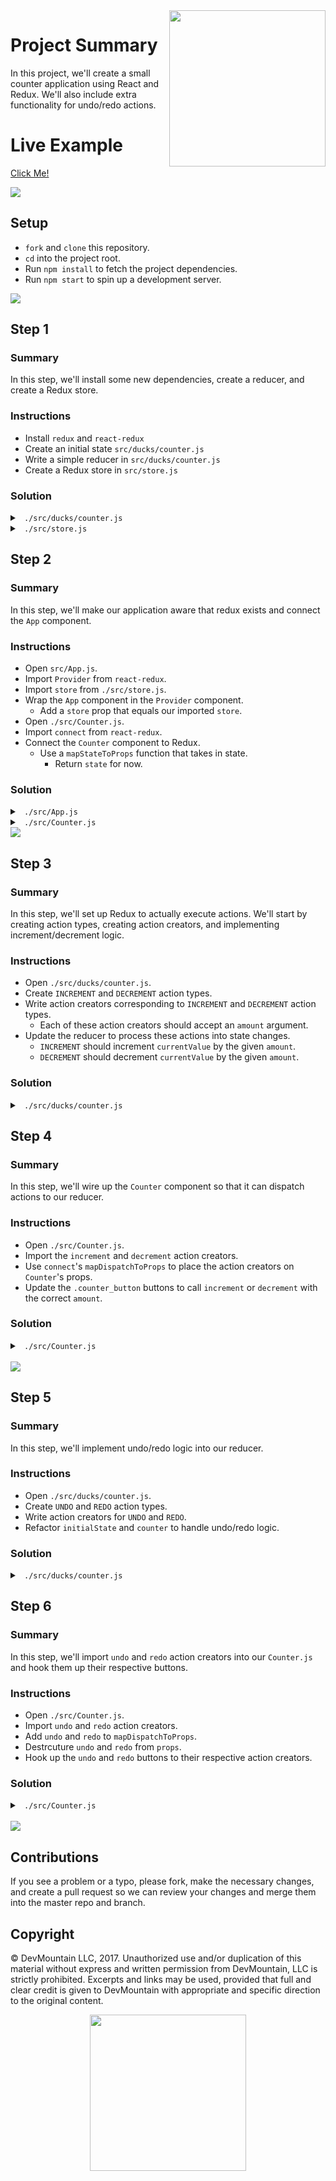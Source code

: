 <img src="https://devmounta.in/img/logowhiteblue.png" width="250" align="right">

# Project Summary

In this project, we'll create a small counter application using React and Redux. We'll also include extra functionality for undo/redo actions.

# Live Example

<a href="https://devmountain.github.io/react-5-mini/">Click Me!</a>

<img src="https://github.com/DevMountain/react-5-mini/blob/solution/readme-assets/5.png" />

## Setup

* `fork` and `clone` this repository.
* `cd` into the project root.
* Run `npm install` to fetch the project dependencies.
* Run `npm start` to spin up a development server.

<img src="https://github.com/DevMountain/react-5-mini/blob/solution/readme-assets/1.png" />

## Step 1

### Summary

In this step, we'll install some new dependencies, create a reducer, and create a Redux store.

### Instructions

* Install `redux` and `react-redux`
* Create an initial state `src/ducks/counter.js`
* Write a simple reducer in `src/ducks/counter.js`
* Create a Redux store in `src/store.js`

### Solution

<details>

<summary> <code> ./src/ducks/counter.js </code> </summary>

```js
const initialState = { currentValue: 0 };

export default function counter( state = initialState, action ) {
	return state;
}
```

</details>

<details>

<summary> <code> ./src/store.js </code> </summary>

```js
import { createStore } from "redux";

import counter from "./ducks/counter";

export default createStore(counter);
```

</details>

## Step 2

### Summary

In this step, we'll make our application aware that redux exists and connect the `App` component.

### Instructions

* Open `src/App.js`.
* Import `Provider` from `react-redux`.
* Import `store` from `./src/store.js`.
* Wrap the `App` component in the `Provider` component.
  * Add a `store` prop that equals our imported `store`.
* Open `./src/Counter.js`.
* Import `connect` from `react-redux`.
* Connect the `Counter` component to Redux.
  * Use a `mapStateToProps` function that takes in state.
    * Return `state` for now.

### Solution

<details>

<summary> <code> ./src/App.js </code> </summary>

```js
import React, { Component } from 'react';
import { Provider } from 'react-redux;

import store from './store';
import './App.css';

import Counter from './Counter';

class App extends Component {
  render() {
    return (
      <Provider store={store}>
        <Counter />
      </Provider>
    );
  }
}

export default App;
```

</details>

<details>

<summary> <code> ./src/Counter.js </code> </summary>

```js
import React, { Component } from "react";
import { connect } from "react-redux";

import "./App.css";

class Counter extends Component {
  render() {
    return (
      /* lots of jsx */
    );
  }
}

const mapStateToProps = state => state;

export default connect(mapStateToProps)(Counter);
```

</details>

<img src="https://github.com/DevMountain/react-5-mini/blob/solution/readme-assets/2.png" />

## Step 3

### Summary

In this step, we'll set up Redux to actually execute actions. We'll start by creating action types, creating action creators, and implementing increment/decrement logic.

### Instructions

* Open `./src/ducks/counter.js`.
* Create `INCREMENT` and `DECREMENT` action types.
* Write action creators corresponding to `INCREMENT` and `DECREMENT` action types.
  * Each of these action creators should accept an `amount` argument.
* Update the reducer to process these actions into state changes.
  * `INCREMENT` should increment `currentValue` by the given `amount`.
  * `DECREMENT` should decrement `currentValue` by the given `amount`.

### Solution

<details>

<summary> <code> ./src/ducks/counter.js </code> </summary>

```js
const initialState = { currentValue: 0 };

const INCREMENT = "INCREMENT";
const DECREMENT = "DECREMENT";

export default function counter(state = initialState, action) {
  switch (action.type) {
    case INCREMENT:
      return { currentValue: state.currentValue + action.amount };
    case DECREMENT:
      return { currentValue: state.currentValue - action.amount };
    default:
      return state;
  }
}

export function increment(amount) {
  return { amount, type: INCREMENT };
}

export function decrement(amount) {
  return { amount, type: DECREMENT };
}
```

</details>

## Step 4

### Summary

In this step, we'll wire up the `Counter` component so that it can dispatch actions to our reducer.

### Instructions

* Open `./src/Counter.js`.
* Import the `increment` and `decrement` action creators.
* Use `connect`'s `mapDispatchToProps` to place the action creators on `Counter`'s props.
* Update the `.counter_button` buttons to call `increment` or `decrement` with the correct `amount`.

### Solution

<details>

<summary> <code> ./src/Counter.js </code> </summary>

```js
import React, { Component } from "react";
import { connect } from "react-redux";

import { decrement, increment } from "./ducks/counter";

class Counter extends Component {
  render() {
    const { currentValue, decrement, increment } = this.props;

    return (
      <div className="app">
        <section className="counter">
          <h1 className="counter__current-value">{currentValue}</h1>
          <div className="counter__button-wrapper">
            <button
              className="counter__button"
              onClick={() => increment(1)}
            >
              +1
            </button>
            <button
              className="counter__button"
              onClick={() => increment(5)}
            >
              +5
            </button>
            <button
              className="counter__button"
              onClick={() => decrement(1)}
            >
              -1
            </button>
            <button
              className="counter__button"
              onClick={() => decrement(5)}
            >
              -5
            </button>
            <br />
            <button
              className="counter__button"
              disabled={true}
              onClick={() => null}
            >
              Undo
            </button>
            <button
              className="counter__button"
              disabled={true}
              onClick={() => null}
            >
              Redo
            </button>
          </div>
        </section>
        <section className="state">
          <pre>
            {JSON.stringify(this.props, null, 2)}
          </pre>
        </section>
      </div>
    );
  }
}

const mapStateToProps = state => state;

export default connect(mapStateToProps, { decrement, increment })(Counter);
```

</details>

<br />

<img src="https://github.com/DevMountain/react-5-mini/blob/solution/readme-assets/3g.gif" />

## Step 5

### Summary

In this step, we'll implement undo/redo logic into our reducer.

### Instructions

* Open `./src/ducks/counter.js`.
* Create `UNDO` and `REDO` action types.
* Write action creators for `UNDO` and `REDO`.
* Refactor `initialState` and `counter` to handle undo/redo logic.

### Solution

<details>

<summary> <code> ./src/ducks/counter.js </code> </summary>

```js
const initialState = {
  currentValue: 0,
  futureValues: [],
  previousValues: []
};

const INCREMENT = "INCREMENT";
const DECREMENT = "DECREMENT";
const UNDO = "UNDO";
const REDO = "REDO";

export default function counter(state = initialState, action) {
  switch (action.type) {
    case INCREMENT:
      return {
        currentValue: state.currentValue + action.amount,
        futureValues: [],
        previousValues: [state.currentValue, ...state.previousValues]
      };
    case DECREMENT:
      return {
        currentValue: state.currentValue - action.amount,
        futureValues: [],
        previousValues: [state.currentValue, ...state.previousValues]
      };
    case UNDO:
      return {
        currentValue: state.previousValues[0],
        futureValues: [state.currentValue, ...state.futureValues],
        previousValues: state.previousValues.slice(1, state.previousValues.length)
      };
    case REDO:
      return {
        currentValue: state.futureValues[ 0 ],
        futureValues: state.futureValues.slice(1, state.futureValues.length),
        previousValues: [state.currentValue, ...state.previousValues]
      };
    default:
      return state;
  }
}

export function increment( amount ) {
  return { amount, type: INCREMENT };
}

export function decrement( amount ) {
  return { amount, type: DECREMENT };
}

export function undo() {
  return { type: UNDO };
}

export function redo() {
  return { type: REDO };
}
```

</details>

## Step 6

### Summary

In this step, we'll import `undo` and `redo` action creators into our `Counter.js` and hook them up their respective buttons.

### Instructions

* Open `./src/Counter.js`.
* Import `undo` and `redo` action creators.
* Add `undo` and `redo` to `mapDispatchToProps`.
* Destrcuture `undo` and `redo` from `props`.
* Hook up the `undo` and `redo` buttons to their respective action creators.

### Solution

<details>

<summary> <code> ./src/Counter.js </code> </summary>

```js
import React, { Component } from "react";
import { connect } from "react-redux";

import { decrement, increment, redo, undo } from "./ducks/counter";

class Counter extends Component {
  render() {
    const {
      currentValue,
      decrement,
      futureValues,
      increment,
      previousValues,
      redo,
      undo
    } = this.props;
    return (
      <div className="app">
        <section className="counter">
          <h1 className="counter__current-value">{currentValue}</h1>
          <div className="counter__button-wrapper">
            <button
              className="counter__button"
              onClick={() => increment(1)}
            >
              +1
            </button>
            <button
              className="counter__button"
              onClick={() => increment(5)}
            >
              +5
            </button>
            <button
              className="counter__button"
              onClick={() => decrement(1)}
            >
              -1
            </button>
            <button
              className="counter__button"
              onClick={() => decrement(5)}
            >
              -5
            </button>
            <br />
            <button
              className="counter__button"
              disabled={previousValues.length === 0}
              onClick={undo}
            >
              Undo
            </button>
            <button
              className="counter__button"
              disabled={futureValues.length === 0}
              onClick={redo}
            >
              Redo
            </button>
          </div>
        </section>
        <section className="state">
          <pre>
            {JSON.stringify(this.props, null, 2)}
          </pre>
        </section>
      </div>
    );
  }
}

const mapStateToProps = state => state;

export default connect(mapStateToProps, { decrement, increment, redo, undo })(Counter);
```

</details>

<br />

<img src="https://github.com/DevMountain/react-5-mini/blob/solution/readme-assets/4g.gif" />

## Contributions

If you see a problem or a typo, please fork, make the necessary changes, and create a pull request so we can review your changes and merge them into the master repo and branch.

## Copyright

© DevMountain LLC, 2017. Unauthorized use and/or duplication of this material without express and written permission from DevMountain, LLC is strictly prohibited. Excerpts and links may be used, provided that full and clear credit is given to DevMountain with appropriate and specific direction to the original content.

<p align="center">
<img src="https://devmounta.in/img/logowhiteblue.png" width="250">
</p>
